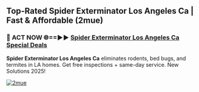 ## Top-Rated Spider Exterminator Los Angeles Ca | Fast & Affordable (2mue)

<h3>🐜 ACT NOW 🌐==►► <a href="https://tinyurl.com/2dysvsjj" rel="nofollow">Spider Exterminator Los Angeles Ca Special Deals</a></h3>

**Spider Exterminator Los Angeles Ca** eliminates rodents, bed bugs, and termites in LA homes. Get free inspections + same-day service. New Solutions 2025!

[![2mue](https://i.imgur.com/JCYaghj.jpeg)](https://tinyurl.com/2dysvsjj)